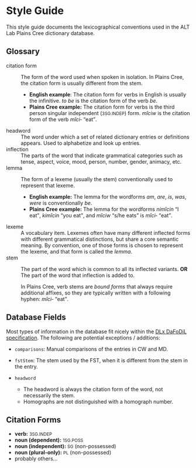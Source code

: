 # Style Guide

This style guide documents the lexicographical conventions used in the ALT Lab Plains Cree dictionary database.

## Glossary

<dl>

  <dt>citation form</dt>
  <dd>
    <p>The form of the word used when spoken in isolation. In Plains Cree, the citation form is usually different from the stem.</p>
    <ul>
      <li><b>English example</b>: The citation form for verbs in English is usually the infinitive. <i>to be</i> is the citation form of the verb <i>be</i>.</li>
      <li><b>Plains Cree example:</b> The citation form for verbs is the third person singular independent (<small>3SG.INDEP</small>) form. <i>mîciw</i> is the citation form of the verb <i>mîci‑</i> <q>eat</q>.</li>
    </ul>
  </dd>

  <dt>headword</dt>
  <dd>The word under which a set of related dictionary entries or definitions appears. Used to alphabetize and look up entries.</dd>

  <dt>inflection</dt>
  <dd>The parts of the word that indicate grammatical categories such as tense, aspect, voice, mood, person, number, gender, animacy, etc.</dd>

  <dt>lemma</dt>
  <dd>
    <p>The form of a lexeme (usually the stem) conventionally used to represent that lexeme.</p>
    <ul>
      <li><b>English example:</b> The lemma for the wordforms <i>am</i>, <i>are</i>, <i>is</i>, <i>was</i>, <i>were</i> is conventionally <i>be</i>.</li>
      <li><b>Plains Cree example:</b> The lemma for the wordforms <i>nimîcin</i> <q>I eat</q>, <i>kimîcin</i> <q>you eat</q>, and <i>mîciw</i> <q>s/he eats</q> is <i>mîci‑</i> <q>eat</q>.</li>
    </ul>
  </dd>

  <dt>lexeme</dt>
  <dd>A vocabulary item. Lexemes often have many different inflected forms with different grammatical distinctions, but share a core semantic meaning. By convention, one of those forms is chosen to represent the lexeme, and that form is called the <dfn>lemma</dfn>.</dd>

  <dt>stem</dt>
  <dd>
    <p>The part of the word which is common to all its inflected variants. <b>OR</b> The part of the word that inflection is added to.</p>
    <p>In Plains Cree, verb stems are <dfn>bound forms</dfn> that always require additional affixes, so they are typically written with a following hyphen: <i>mîci‑</i> <q>eat</q>.</p>
  </dd>

</dl>

## Database Fields

Most types of information in the database fit nicely within the [DLx DaFoDiL specification][DaFoDiL]. The following are potential exceptions / additions:

* `comparisons`: Manual comparisons of the entries in CW and MD.

* `fstStem`: The stem used by the FST, when it is different from the stem in the entry.

* `headword`
  - The headword is always the citation form of the word, not necessarily the stem.
  - Homographs are not distinguished with a homograph number.

## Citation Forms

- **verb:** <small>3SG.INDEP</small>
- **noun (dependent):** <small>1SG.POSS</small>
- **noun (independent):** <small>SG</small> (non-possessed)
- **noun (plural-only):** <small>PL</small> (non-possessed)
- probably others…

<!-- LINKS -->
[DaFoDiL]: https://format.digitallinguistics.io/
